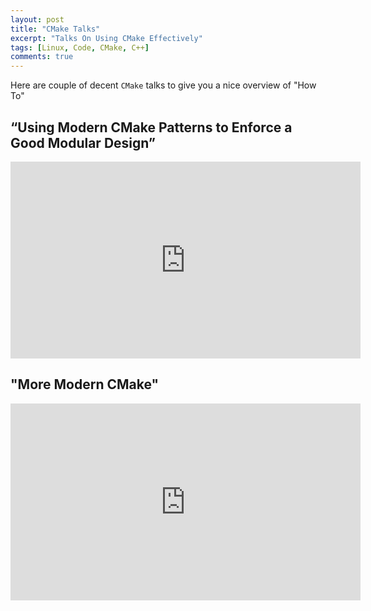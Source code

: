 ```yaml
---
layout: post
title: "CMake Talks"
excerpt: "Talks On Using CMake Effectively"
tags: [Linux, Code, CMake, C++]
comments: true
---
```

Here are couple of decent ``CMake`` talks to give you a nice overview of "How To"

## “Using Modern CMake Patterns to Enforce a Good Modular Design”
<iframe width="560" height="315" src="https://www.youtube.com/embed/eC9-iRN2b04" frameborder="0" allow="accelerometer; autoplay; encrypted-media; gyroscope; picture-in-picture" allowfullscreen></iframe>

## "More Modern CMake"
<iframe width="560" height="315" src="https://www.youtube.com/embed/y7ndUhdQuU8" frameborder="0" allow="accelerometer; autoplay; encrypted-media; gyroscope; picture-in-picture" allowfullscreen></iframe>

